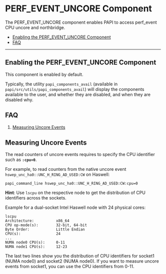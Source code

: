 # PERF\_EVENT\_UNCORE Component

The PERF\_EVENT_UNCORE component enables PAPI to access perf\_event CPU uncore and northbridge.

* [Enabling the PERF\_EVENT\_UNCORE Component](#markdown-header-enabling-the-perf-event-uncore-component)
* [FAQ](#markdown-header-faq)

***
## Enabling the PERF\_EVENT\_UNCORE Component

This component is enabled by default.

Typically, the utility `papi_components_avail` (available in
`papi/src/utils/papi_components_avail`) will display the components available
to the user, and whether they are disabled, and when they are disabled why.

## FAQ

1. [Measuring Uncore Events](#markdown-header-measuring-uncore-events)

## Measuring Uncore Events

The read counters of uncore events requires to specify the CPU identifier such as **`:cpu=0`**.

For example, to read counters from the native uncore event `hswep_unc_ha0::UNC_H_RING_AD_USED:CW` on Haswell:

	papi_command_line hswep_unc_ha0::UNC_H_RING_AD_USED:CW:cpu=0
	
**Hint**: Use `lscpu` on the respective node to get the distribution of CPU identifiers across the sockets.

Example for a dual-socket Intel Haswell node with 24 physical cores:

	lscpu
	Architecture:          x86_64
	CPU op-mode(s):        32-bit, 64-bit
	Byte Order:            Little Endian
	CPU(s):                24
	...
	NUMA node0 CPU(s):     0-11
    NUMA node1 CPU(s):     12-23

The last two lines show you the distribution of CPU identifiers for socket1 (NUMA node0) and socket2 (NUMA node0).
If you want to measure uncore events from socket1, you can use the CPU identifiers from 0-11.



